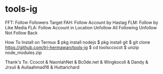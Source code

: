 # tools-ig

FFT: Follow Followers Target
FAH: Follow Account by Hastag
FLM: Follow by Like Media
FLA: Follow Account in Location
Unfollow All Following
Unfollow Not Follow Back

How To Install on Termux
$ pkg install nodejs
$ pkg install git
$ git clone https://github.com/tri-hermawan/tools-ig
$ cd toolsccocot
$ unzip node_modules.zip

Thank's To:  Ccocot &amp; NaonlahNet &amp; Bc0de.net &amp; Wingkocoli &amp; Dandy &amp; Jrxuii &amp; Auliaahmad16 &amp; Huttarichard

